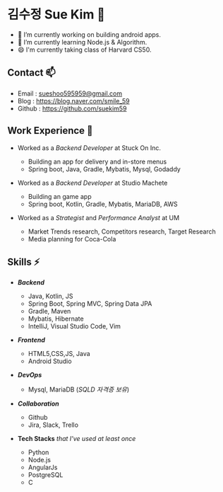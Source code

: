 <!--
**suekim59/suekim59** is a ✨ _special_ ✨ repository because its `README.md` (this file) appears on your GitHub profile.

Here are some ideas to get you started:

- 🔭 I’m currently working on ...
- 🌱 I’m currently learning ...
- 👯 I’m looking to collaborate on ...
- 🤔 I’m looking for help with ...
- 💬 Ask me about ...
- 📫 How to reach me: ...
- 😄 Pronouns: ...
- ⚡ Fun fact: ...
-->

# 김수정 Sue Kim 👋
- 🔭 I’m currently working on building android apps.
- 🌱 I’m currently learning Node.js & Algorithm.
- 😄 I'm currently taking class of Harvard CS50. 




## Contact 📫
 
- Email : sueshoo595959@gmail.com
- Blog : https://blog.naver.com/smile_59
- Github : https://github.com/suekim59

## Work Experience 👯

- Worked as a *Backend Developer* at Stuck On Inc. 
    - Building an app for delivery and in-store menus
    - Spring boot, Java, Gradle, Mybatis, Mysql, Godaddy
    
- Worked as a *Backend Developer* at Studio Machete
    - Building an game app
    - Spring boot, Kotlin, Gradle, Mybatis, MariaDB, AWS
- Worked as a *Strategist* and *Performance Analyst* at UM
     - Market Trends research, Competitors research, Target Research
     - Media planning for Coca-Cola

<!--
<img src="https://img.shields.io/badge/Java-007396?style=flat-square&logo=Java&logoColor=white"/></a>
<img src="https://img.shields.io/badge/Python-3766AB?style=flat-square&logo=Python&logoColor=white"/></a>
<img src="https://img.shields.io/badge/JavaScript-F7DF1E?style=flat-square&logo=JavaScript&logoColor=white"/></a>
<img src="https://img.shields.io/badge/Kotlin-0095D5?style=flat-square&logo=Kotlin&logoColor=white"/></a>
>
-->
## Skills ⚡
* ***Backend***
    - Java, Kotlin, JS
    - Spring Boot, Spring MVC, Spring Data JPA
    - Gradle, Maven
    - Mybatis, Hibernate
    - IntelliJ, Visual Studio Code, Vim

* ***Frontend***
    + HTML5,CSS,JS, Java
    + Android Studio

* ***DevOps***
    + Mysql, MariaDB (*SQLD 자격증 보유*)
    
* ***Collaboration*** 
    + Github
    + Jira, Slack, Trello

* **Tech Stacks** *that I've used at least once*
    + Python
    + Node.js
    + AngularJs
    + PostgreSQL
    + C

